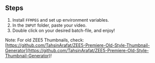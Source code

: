 ## Steps

1. Install `FFMPEG` and set up environment variables.
2. In the `INPUT` folder, paste your video.
3. Double click on your desired batch-file, and enjoy!

Note: For old ZEE5 Thumbnails, check: [https://github.com/TahsinArafat/ZEE5-Premiere-Old-Style-Thumbnail-Generator](https://github.com/TahsinArafat/ZEE5-Premiere-Old-Style-Thumbnail-Generator)!